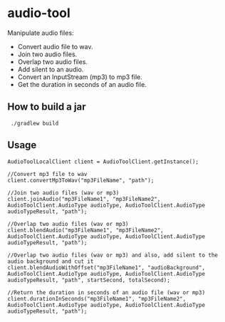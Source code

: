 # audio-tool #

Manipulate audio files:
- Convert audio file to wav.
- Join two audio files.
- Overlap two audio files.
- Add silent to an audio.
- Convert an InputStream (mp3) to mp3 file.
- Get the duration in seconds of an audio file.

## How to build a jar ##

```
 ./gradlew build
 ```
 
 ## Usage ##
 
 ```
 AudioToolLocalClient client = AudioToolClient.getInstance();

//Convert mp3 file to wav
client.convertMp3ToWav("mp3FileName", "path");

//Join two audio files (wav or mp3)
client.joinAudio("mp3FileName1", "mp3FileName2", AudioToolClient.AudioType audioType, AudioToolClient.AudioType audioTypeResult, "path");

//Overlap two audio files (wav or mp3)
client.blendAudio("mp3FileName1", "mp3FileName2", AudioToolClient.AudioType audioType, AudioToolClient.AudioType audioTypeResult, "path");

//Overlap two audio files (wav or mp3) and also, add silent to the audio background and cut it
client.blendAudioWithOffset("mp3FileName1", "audioBackground", AudioToolClient.AudioType audioType, AudioToolClient.AudioType audioTypeResult, "path", startSecond, totalSecond);

//Return the duration in seconds of an audio file (wav or mp3)
client.durationInSeconds("mp3FileName1", "mp3FileName2", AudioToolClient.AudioType audioType, AudioToolClient.AudioType audioTypeResult, "path");
 ```
